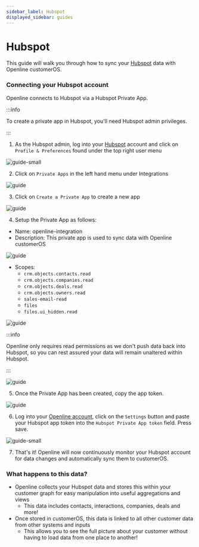 ```yaml
---
sidebar_label: Hubspot
displayed_sidebar: guides
---
```


# Hubspot

This guide will walk you through how to sync your [Hubspot][hubspot] data with Openline customerOS. 

### Connecting your Hubspot account

Openline connects to Hubspot via a Hubspot Private App.  

:::info 

To create a private app in Hubspot, you'll need Hubspot admin privileges. 

:::

1.  As the Hubspot admin, log into your [Hubspot][login] account and click on `Profile & Preferences` found under the top right user menu

![guide-small](@site/static/img/guides/hubspot/hubspot-account.png)

2. Click on `Private Apps` in the left hand menu under Integrations

![guide](@site/static/img/guides/hubspot/hubspot-preferences.png)

3. Click on `Create a Private App` to create a new app

![guide](@site/static/img/guides/hubspot/hubspot-private-apps.png)

4. Setup the Private App as follows:

- Name: openline-integration
- Description:  This private app is used to sync data with Openline customerOS

![guide](@site/static/img/guides/hubspot/hubspot-basic-info.png)

- Scopes:
  - `crm.objects.contacts.read`
  - `crm.objects.companies.read`
  - `crm.objects.deals.read`
  - `crm.objects.owners.read`
  - `sales-email-read`
  - `files`
  - `files.ui_hidden.read`

![guide](@site/static/img/guides/hubspot/hubspot-scopes.png)

:::info

Openline only requires read permissions as we don't push data back into Hubspot, so you can rest assured your data will remain unaltered within Hubspot.

:::

![guide](@site/static/img/guides/hubspot/hubspot-approval.png)

5. Once the Private App has been created, copy the app token.

![guide](@site/static/img/guides/hubspot/hubspot-key.png)

6. Log into your [Openline account][openline], click on the `Settings` button and paste your Hubspot app token into the `Hubspot Private App token` field.  Press save.

![guide-small](@site/static/img/guides/hubspot/openline-settings.png)

7. That's it!  Openline will now continuously monitor your Hubspot account for data changes and automatically sync them to customerOS.

<!--- TODO: update with sync details ---->

### What happens to this data?

- Openline collects your Hubspot data and stores this within your customer graph for easy manipulation into useful aggregations and views
  - This data includes contacts, interactions, companies, deals and more!
- Once stored in customerOS, this data is linked to all other customer data from other systems and inputs
  - This allows you to see the full picture about your customer without having to load data from one place to another!

<!--- References ---->

[hubspot]: https://www.hubspot.com/
[login]: https://app.hubspot.com/login
[openline]: https://spaces.openline.ai/
